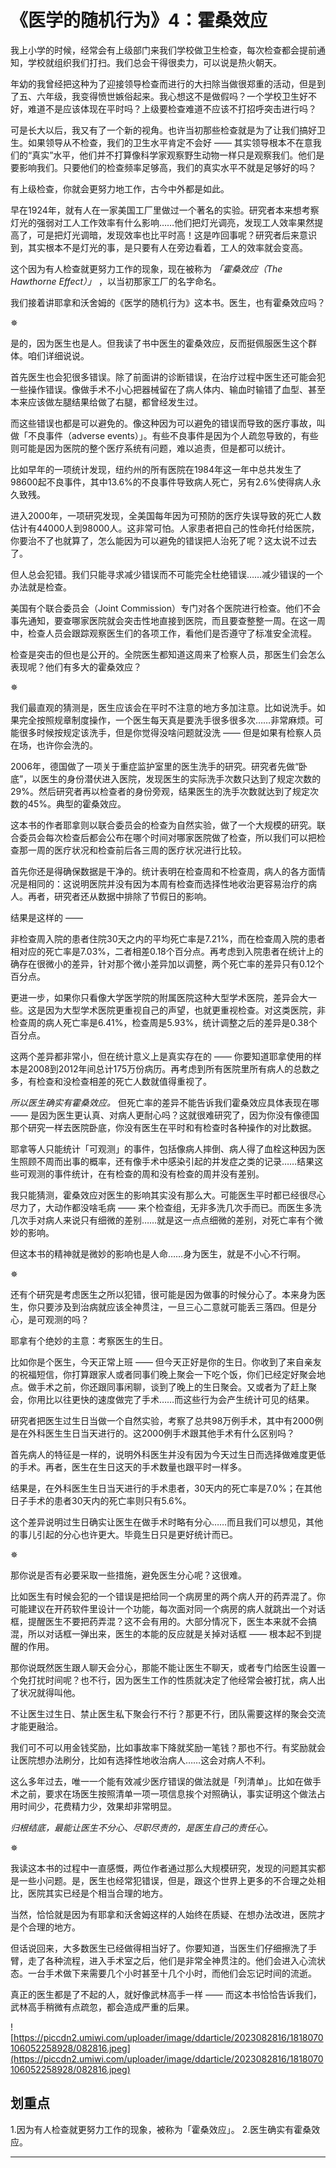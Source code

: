 # 《医学的随机行为》4：霍桑效应

我上小学的时候，经常会有上级部门来我们学校做卫生检查，每次检查都会提前通知，学校就组织我们打扫。我们总会干得很卖力，可以说是热火朝天。

年幼的我曾经把这种为了迎接领导检查而进行的大扫除当做很郑重的活动，但是到了五、六年级，我变得愤世嫉俗起来。我心想这不是做假吗？一个学校卫生好不好，难道不是应该体现在平时吗？上级要检查难道不应该不打招呼突击进行吗？

可是长大以后，我又有了一个新的视角。也许当初那些检查就是为了让我们搞好卫生。如果领导从不检查，我们的卫生水平肯定不会好 —— 其实领导根本不在意我们的“真实”水平，他们并不打算像科学家观察野生动物一样只是观察我们。他们是要影响我们。只要他们的检查频率足够高，我们的真实水平不就是足够好的吗？

有上级检查，你就会更努力地工作，古今中外都是如此。

早在1924年，就有人在一家美国工厂里做过一个著名的实验。研究者本来想考察灯光的强弱对工人工作效率有什么影响……他们把灯光调亮，发现工人效率果然提高了，可是把灯光调暗，发现效率也比平时高！这是咋回事呢？研究者后来意识到，其实根本不是灯光的事，是只要有人在旁边看着，工人的效率就会变高。

这个因为有人检查就更努力工作的现象，现在被称为 *「霍桑效应（The Hawthorne Effect）」* ，以当初那家工厂的名字命名。

我们接着讲耶拿和沃舍姆的《医学的随机行为》这本书。医生，也有霍桑效应吗？

✵

是的，因为医生也是人。但我读了书中医生的霍桑效应，反而挺佩服医生这个群体。咱们详细说说。

首先医生也会犯很多错误。除了前面讲的诊断错误，在治疗过程中医生还可能会犯一些操作错误。像做手术不小心把器械留在了病人体内、输血时输错了血型、甚至本来应该做左腿结果给做了右腿，都曾经发生过。

而这些错误也都是可以避免的。像这种因为可以避免的错误而导致的医疗事故，叫做「不良事件（adverse events）」。有些不良事件是因为个人疏忽导致的，有些则可能是因为医院的整个医疗系统有问题，难以追责，但是都可以统计。

比如早年的一项统计发现，纽约州的所有医院在1984年这一年中总共发生了98600起不良事件，其中13.6%的不良事件导致病人死亡，另有2.6%使得病人永久致残。

进入2000年，一项研究发现，全美国每年因为可预防的医疗失误导致的死亡人数估计有44000人到98000人。这非常可怕。人家患者把自己的性命托付给医院，你要治不了也就算了，怎么能因为可以避免的错误把人治死了呢？这太说不过去了。

但人总会犯错。我们只能寻求减少错误而不可能完全杜绝错误……减少错误的一个办法就是检查。

美国有个联合委员会（Joint Commission）专门对各个医院进行检查。他们不会事先通知，要查哪家医院就会突击性地直接到医院，而且要查整整一周。在这一周中，检查人员会跟踪观察医生们的各项工作，看他们是否遵守了标准安全流程。

检查是突击的但也是公开的。全院医生都知道这周来了检察人员，那医生们会怎么表现呢？他们有多大的霍桑效应？

✵

我们最直观的猜测是，医生应该会在平时不注意的地方多加注意。比如说洗手。如果完全按照规章制度操作，一个医生每天真是要洗手很多很多次……非常麻烦。可能很多时候按规定该洗手，但是你觉得没啥问题就没洗 —— 但是如果有检察人员在场，也许你会洗的。

2006年，德国做了一项关于重症监护室里的医生洗手的研究。研究者先做“卧底”，以医生的身份潜伏进入医院，发现医生的实际洗手次数只达到了规定次数的29%。然后研究者再以检查者的身份旁观，结果医生的洗手次数就达到了规定次数的45%。典型的霍桑效应。

这本书的作者耶拿则以联合委员会的检查为自然实验，做了一个大规模的研究。联合委员会每次检查后都会公布在哪个时间对哪家医院做了检查，所以我们可以把检查那一周的医疗状况和检查前后各三周的医疗状况进行比较。

首先你还是得确保数据是干净的。统计表明在检查周和不检查周，病人的各方面情况是相同的：这说明医院并没有因为本周有检查而选择性地收治更容易治疗的病人。再者，研究者还从数据中排除了节假日的影响。

结果是这样的 ——

非检查周入院的患者住院30天之内的平均死亡率是7.21%，而在检查周入院的患者相对应的死亡率是7.03%，二者相差0.18个百分点。再考虑到入院患者在统计上的确存在很微小的差异，针对那个微小差异加以调整，两个死亡率的差异只有0.12个百分点。

更进一步，如果你只看像大学医学院的附属医院这种大型学术医院，差异会大一些。这是因为大型学术医院更重视自己的声望，也就更重视检查。对这类医院，非检查周的病人死亡率是6.41%，检查周是5.93%，统计调整之后的差异是0.38个百分点。

这两个差异都非常小，但在统计意义上是真实存在的 —— 你要知道耶拿使用的样本是2008到2012年间总计175万份病历。再考虑到所有医院里所有病人的总数之多，有检查和没检查相差的死亡人数就值得重视了。

 *所以医生确实有霍桑效应。* 但死亡率的差异不能告诉我们霍桑效应具体表现在哪 —— 是因为医生更认真、对病人更耐心吗？这就很难研究了，因为你没有像德国那个研究一样去医院卧底，你没有医生在平时和有检查时各种操作的对比数据。

耶拿等人只能统计「可观测」的事件，包括像病人摔倒、病人得了血栓这种因为医生照顾不周而出事的概率，还有像手术中感染引起的并发症之类的记录……结果这些可观测的事件统计，在有检查的周和没有检查的周并没有差别。

我只能猜测，霍桑效应对医生的影响其实没有那么大。可能医生平时都已经很尽心尽力了，大动作都没啥毛病 —— 来个检查组，无非多洗几次手而已。而医生多洗几次手对病人来说只有细微的差别……就是这一点点细微的差别，对死亡率有个微妙的影响。

但这本书的精神就是微妙的影响也是人命……身为医生，就是不小心不行啊。

✵

还有个研究是考虑医生之所以犯错，很可能是因为做事的时候分心了。本来身为医生，你只要涉及到治病就应该全神贯注，一旦三心二意就可能丢三落四。但是分心，是可观测的吗？

耶拿有个绝妙的主意：考察医生的生日。

比如你是个医生，今天正常上班 —— 但今天正好是你的生日。你收到了来自亲友的祝福短信，你打算跟家人或者同事们晚上聚会一下吃个饭，你们已经定好聚会地点。做手术之前，你还跟同事闲聊，谈到了晚上的生日聚会。又或者为了赶上聚会，你用比以往更快的速度做完了手术……而这些行为会产生统计可见的结果。

研究者把医生过生日当做一个自然实验，考察了总共98万例手术，其中有2000例是在外科医生生日当天进行的。这2000例手术跟其他手术有什么区别吗？

首先病人的特征是一样的，说明外科医生并没有因为今天过生日而选择做难度更低的手术。再者，医生在生日这天的手术数量也跟平时一样多。

结果是，在外科医生生日当天进行的手术患者，30天内的死亡率是7.0%；在其他日子手术的患者30天内的死亡率则只有5.6%。

这个差异说明过生日确实让医生在做手术时略有分心……而且我们可以想见，其他的事儿引起的分心也许更大。毕竟生日只是更好统计而已。

✵

那你说是否有必要采取一些措施，避免医生分心呢？这很难。

比如医生有时候会犯的一个错误是把给同一个病房里的两个病人开的药弄混了。你可能建议在开药软件里设计一个功能，每次面对同一个病房的病人就跳出一个对话框，提醒医生不要把药弄混？这不会有用的。大部分情况下，医生本来就不会搞混，所以对话框一弹出来，医生的本能的反应就是关掉对话框 —— 根本起不到提醒的作用。

那你说既然医生跟人聊天会分心，那能不能让医生不聊天，或者专门给医生设置一个免打扰时间呢？也不行，因为医生工作的性质就决定了他经常会被打扰，病人出了状况就得叫他。

不让医生过生日、禁止医生私下聚会行不行？那更不行，团队需要这样的聚会交流才能更融洽。

我们可不可以用金钱奖励，比如事故率下降就奖励一笔钱？那也不行。有奖励就会让医院想办法刷分，比如有选择性地收治病人……这会对病人不利。

这么多年过去，唯一一个能有效减少医疗错误的做法就是「列清单」。比如在做手术之前，要求在场医生按照清单一项一项信息挨个对照确认，事实证明这个做法占用时间少，花费精力少，效果却非常明显。

 *归根结底，最能让医生不分心、尽职尽责的，是医生自己的责任心。*

✵

我读这本书的过程中一直感慨，两位作者通过那么大规模研究，发现的问题其实都是一些小问题。是，医生也经常犯错误，但是，跟这个世界上更多的不合理之处相比，医院其实已经是个相当合理的地方。

当然，恰恰就是因为有耶拿和沃舍姆这样的人始终在质疑、在想办法改进，医院才是个合理的地方。

但话说回来，大多数医生已经做得相当好了。你要知道，当医生们仔细擦洗了手臂，走了各种流程，进入手术室之后，他们是非常全神贯注的。他们会进入心流状态。一台手术做下来需要几个小时甚至十几个小时，而他们会忘记时间的流逝。

真正的医生都是了不起的人，就好像武林高手一样 —— 而这本书恰恰告诉我们，武林高手稍微有点疏忽，都会造成严重的后果。

![https://piccdn2.umiwi.com/uploader/image/ddarticle/2023082816/1818070106052258928/082816.jpeg](https://piccdn2.umiwi.com/uploader/image/ddarticle/2023082816/1818070106052258928/082816.jpeg)

## 划重点

1.因为有人检查就更努力工作的现象，被称为「霍桑效应」。
2.医生确实有霍桑效应。

---
